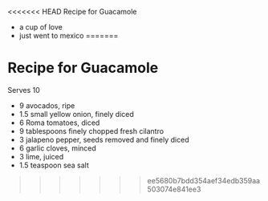 <<<<<<< HEAD
Recipe for Guacamole
- a cup of love
- just went to mexico
=======
# Recipe for Guacamole
Serves 10

- 9 avocados, ripe
- 1.5 small yellow onion, finely diced
- 6 Roma tomatoes, diced
- 9 tablespoons finely chopped fresh cilantro
- 3 jalapeno pepper, seeds removed and finely diced
- 6 garlic cloves, minced
- 3 lime, juiced
- 1.5 teaspoon sea salt
>>>>>>> ee5680b7bdd354aef34edb359aa503074e841ee3
